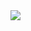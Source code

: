 <a href="https://github-readme-stats.vercel.app/api?username=Cy4Shot&show_icons=true&theme=vue-dark%22%3E">
  <img align="center" src="https://github-readme-stats.vercel.app/api?username=Cy4Shot&show_icons=true&include_all_commits=true&count_private=true&theme=react" />
</a>
